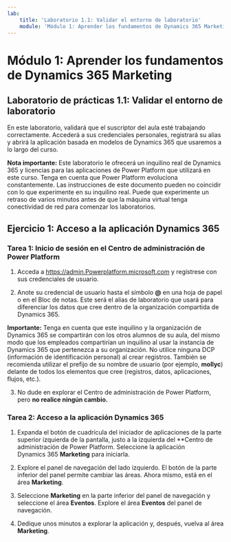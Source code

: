 ```yaml
---
lab:
    title: 'Laboratorio 1.1: Validar el entorno de laboratorio'
    module: 'Módulo 1: Aprender los fundamentos de Dynamics 365 Marketing'
---
```



Módulo 1: Aprender los fundamentos de Dynamics 365 Marketing
========================

## Laboratorio de prácticas 1.1: Validar el entorno de laboratorio 

En este laboratorio, validará que el suscriptor del aula esté trabajando correctamente. Accederá a sus credenciales personales, registrará su alias y abrirá la aplicación basada en modelos de Dynamics 365 que usaremos a lo largo del curso. 

**Nota importante:** Este laboratorio le ofrecerá un inquilino real de Dynamics 365
y licencias para las aplicaciones de Power Platform que utilizará en este
curso. Tenga en cuenta que Power Platform evoluciona constantemente. Las
instrucciones de este documento pueden no coincidir con lo que experimente en su
inquilino real. Puede que experimente un retraso de varios
minutos antes de que la máquina virtual tenga conectividad de red para comenzar los laboratorios.

Ejercicio 1: Acceso a la aplicación Dynamics 365
---------------------------------------------------

### Tarea 1: Inicio de sesión en el Centro de administración de Power Platform

1.  Acceda a <https://admin.Powerplatform.microsoft.com> y regístrese con sus credenciales de usuario.

2. Anote su credencial de usuario hasta el símbolo **@** en una hoja de papel o en el Bloc de notas. Este será el alias de laboratorio que usará para diferenciar los datos que cree dentro de la organización compartida de Dynamics 365. 

**Importante:** Tenga en cuenta que este inquilino y la organización de Dynamics 365 se compartirán con los otros alumnos de su aula, del mismo modo que los empleados compartirían un inquilino al usar la instancia de Dynamics 365 que pertenezca a su organización. No utilice ninguna DCP (información de identificación personal) al crear registros. También se recomienda utilizar el prefijo de su nombre de usuario (por ejemplo, **mollyc**) delante de todos los elementos que cree (registros, datos, aplicaciones, flujos, etc.).

3. No dude en explorar el Centro de administración de Power Platform, pero **no realice ningún cambio.**

### Tarea 2: Acceso a la aplicación Dynamics 365

1.  Expanda el botón de cuadrícula del iniciador de aplicaciones de la parte superior izquierda de la pantalla, justo a la izquierda del **Centro de administración de Power Platform. Seleccione la aplicación Dynamics 365 **Marketing** para iniciarla.

2.  Explore el panel de navegación del lado izquierdo. El botón de la parte inferior del panel permite cambiar las áreas. Ahora mismo, está en el área **Marketing**. 

3.  Seleccione **Marketing** en la parte inferior del panel de navegación y seleccione el área **Eventos**. Explore el área **Eventos** del panel de navegación.  

4. Dedique unos minutos a explorar la aplicación y, después, vuelva al área **Marketing**.
